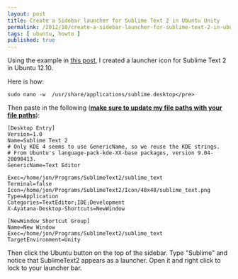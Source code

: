 ```yaml
---
layout: post
title: Create a Sidebar launcher for Sublime Text 2 in Ubuntu Unity 
permalink: /2012/10/create-a-sidebar-launcher-for-sublime-text-2-in-ubuntu-unity/index.html
tags: [ ubuntu, howto ]
published: true
---
```


Using the example in <a href="http://www.technoreply.com/how-to-install-sublime-text-2-on-ubuntu-12-04-unity/">this post</a>, I created a launcher icon for Sublime Text 2 in Ubuntu 12.10.

Here is how:

    sudo nano -w  /usr/share/applications/sublime.desktop</pre>

Then paste in the following (<span style="text-decoration: underline;"><strong>make sure to update my file paths with your file paths</strong></span>):

	[Desktop Entry]
	Version=1.0
	Name=Sublime Text 2
	# Only KDE 4 seems to use GenericName, so we reuse the KDE strings.
	# From Ubuntu's language-pack-kde-XX-base packages, version 9.04-20090413.
	GenericName=Text Editor

	Exec=/home/jon/Programs/SublimeText2/sublime_text
	Terminal=false
	Icon=/home/jon/Programs/SublimeText2/Icon/48x48/sublime_text.png
	Type=Application
	Categories=TextEditor;IDE;Development
	X-Ayatana-Desktop-Shortcuts=NewWindow

	[NewWindow Shortcut Group]
	Name=New Window
	Exec=/home/jon/Programs/SublimeText2/sublime_text
	TargetEnvironment=Unity
	
Then click the Ubuntu button on the top of the sidebar. Type "Sublime" and notice that SublimeText2 appears as a launcher. Open it and right click to lock to your launcher bar.